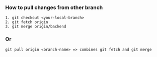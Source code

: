 ### How to pull changes from other branch
```
1. git checkout <your-local-branch>
2. git fetch origin
3. git merge origin/backend
```

### Or
```
git pull origin <branch-name> => combines git fetch and git merge
```

